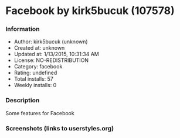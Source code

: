 # Facebook by kirk5bucuk (107578)

### Information
- Author: kirk5bucuk (unknown)
- Created at: unknown
- Updated at: 1/13/2015, 10:31:34 AM
- License: NO-REDISTRIBUTION
- Category: facebook
- Rating: undefined
- Total installs: 57
- Weekly installs: 0


### Description
Some features for Facebook


### Screenshots (links to userstyles.org)



